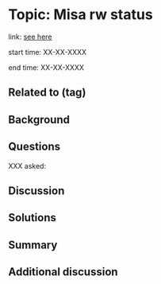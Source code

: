 # Topic: Misa rw status

link: [see here](https://groups.google.com/a/groups.riscv.org/d/msgid/isa-dev/BY2PR0401MB106196D451FBADC71D3E400CFB100%40BY2PR0401MB1061.namprd04.prod.outlook.com?utm_medium=email&utm_source=footer)

start time: XX-XX-XXXX

end time: XX-XX-XXXX

## Related to (tag)


## Background


## Questions

XXX asked:

## Discussion



## Solutions


## Summary


## Additional discussion

